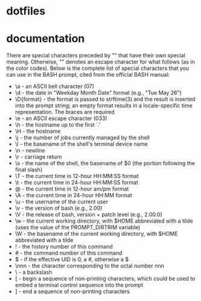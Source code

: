 dotfiles
========

documentation
=============

There are special characters preceded by "\" that have their own special meaning. Otherwise, "\" denotes an escape character for what follows (as in the color codes). Below is the complete list of special characters that you can use in the BASH prompt, cited from the official BASH manual:

* \a - an ASCII bell character (07)
* \d - the date in "Weekday Month Date" format (e.g., "Tue May 26")
* \D{format} - the format is passed to strftime(3) and the result is inserted into the prompt string; an empty format results in a locale-specific time representation. The braces are required
* \e - an ASCII escape character (033)
* \h - the hostname up to the first `.'
* \H - the hostname
* \j - the number of jobs currently managed by the shell
* \l - the basename of the shell's terminal device name
* \n - newline
* \r - carriage return
* \s - the name of the shell, the basename of $0 (the portion following the final slash)
* \T - the current time in 12-hour HH:MM:SS format
* \t - the current time in 24-hour HH:MM:SS format
* \@ - the current time in 12-hour am/pm format
* \A - the current time in 24-hour HH:MM format
* \u - the username of the current user
* \v - the version of bash (e.g., 2.00)
* \V - the release of bash, version + patch level (e.g., 2.00.0)
* \w - the current working directory, with $HOME abbreviated with a tilde (uses the value of the PROMPT_DIRTRIM variable)
* \W - the basename of the current working directory, with $HOME abbreviated with a tilde
* \! - the history number of this command
* \# - the command number of this command
* \$ - if the effective UID is 0, a #, otherwise a $
* \nnn - the character corresponding to the octal number nnn
* \\ - a backslash
* \[ - begin a sequence of non-printing characters, which could be used to embed a terminal control sequence into the prompt
* \] - end a sequence of non-printing characters
